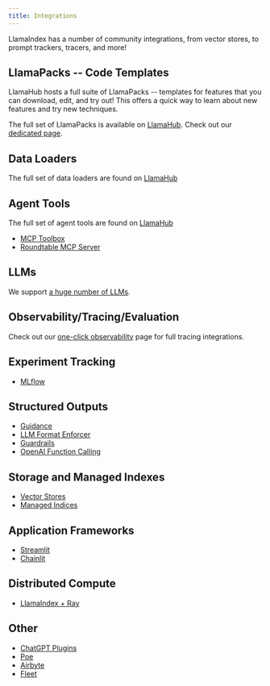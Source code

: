 ```yaml
---
title: Integrations
---
```


LlamaIndex has a number of community integrations, from vector stores, to prompt trackers, tracers, and more!

## LlamaPacks -- Code Templates

LlamaHub hosts a full suite of LlamaPacks -- templates for features that you can download, edit, and try out! This offers a quick way to learn about new features and try new techniques.

The full set of LlamaPacks is available on [LlamaHub](https://llamahub.ai/). Check out our [dedicated page](/python/framework/community/llama_packs).

## Data Loaders

The full set of data loaders are found on [LlamaHub](https://llamahub.ai/)

## Agent Tools

The full set of agent tools are found on [LlamaHub](https://llamahub.ai/)

- [MCP Toolbox](/python/examples/tools/mcp_toolbox)
- [Roundtable MCP Server](/python/examples/tools/roundtable_mcp_server)

## LLMs

We support [a huge number of LLMs](/python/framework/module_guides/models/llms/modules).

## Observability/Tracing/Evaluation

Check out our [one-click observability](/python/framework/module_guides/observability) page
for full tracing integrations.

## Experiment Tracking

- [MLflow](/python/examples/observability/mlflow)

## Structured Outputs

- [Guidance](/python/framework/community/integrations/guidance)
- [LLM Format Enforcer](/python/framework/community/integrations/lmformatenforcer)
- [Guardrails](/python/examples/output_parsing/guardrailsdemo)
- [OpenAI Function Calling](/python/examples/output_parsing/openai_pydantic_program)

## Storage and Managed Indexes

- [Vector Stores](/python/framework/community/integrations/vector_stores)
- [Managed Indices](/python/framework/community/integrations/managed_indices)

## Application Frameworks

- [Streamlit](https://blog.streamlit.io/build-a-chatbot-with-custom-data-sources-powered-by-llamaindex/)
- [Chainlit](https://docs.chainlit.io/integrations/llama-index)

## Distributed Compute

- [LlamaIndex + Ray](https://www.anyscale.com/blog/build-and-scale-a-powerful-query-engine-with-llamaindex-ray)

## Other

- [ChatGPT Plugins](/python/framework/community/integrations/chatgpt_plugins)
- [Poe](https://github.com/poe-platform/poe-protocol/tree/main/llama_poe)
- [Airbyte](https://airbyte.com/tutorials/airbyte-and-llamaindex-elt-and-chat-with-your-data-warehouse-without-writing-sql)
- [Fleet](/python/framework/community/integrations/fleet_libraries_context)
